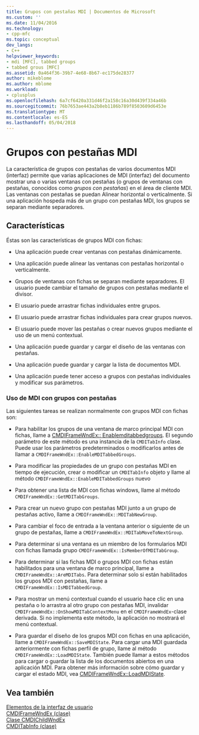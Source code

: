 ```yaml
---
title: Grupos con pestañas MDI | Documentos de Microsoft
ms.custom: ''
ms.date: 11/04/2016
ms.technology:
- cpp-mfc
ms.topic: conceptual
dev_langs:
- C++
helpviewer_keywords:
- mdi [MFC], tabbed groups
- tabbed grous [MFC]
ms.assetid: 0a464f36-39b7-4e68-8b67-ec175de28377
author: mikeblome
ms.author: mblome
ms.workload:
- cplusplus
ms.openlocfilehash: 6a7cf6420a331d46f2a158c16a30d439f334a46b
ms.sourcegitcommit: 76b7653ae443a2b8eb1186b789f8503609d6453e
ms.translationtype: MT
ms.contentlocale: es-ES
ms.lasthandoff: 05/04/2018
---
```

# <a name="mdi-tabbed-groups"></a>Grupos con pestañas MDI
La característica de grupos con pestañas de varios documentos MDI (interfaz) permite que varias aplicaciones de MDI (interfaz) del documento mostrar una o varias ventanas con pestañas (o grupos de ventanas con pestañas, conocidos como *grupos con pestañas*) en el área de cliente MDI. Las ventanas con pestañas se puedan Alinear horizontal o verticalmente. Si una aplicación hospeda más de un grupo con pestañas MDI, los grupos se separan mediante separadores.  
  
## <a name="features"></a>Características  
 Éstas son las características de grupos MDI con fichas:  
  
-   Una aplicación puede crear ventanas con pestañas dinámicamente.  
  
-   Una aplicación puede alinear las ventanas con pestañas horizontal o verticalmente.  
  
-   Grupos de ventanas con fichas se separan mediante separadores. El usuario puede cambiar el tamaño de grupos con pestañas mediante el divisor.  
  
-   El usuario puede arrastrar fichas individuales entre grupos.  
  
-   El usuario puede arrastrar fichas individuales para crear grupos nuevos.  
  
-   El usuario puede mover las pestañas o crear nuevos grupos mediante el uso de un menú contextual.  
  
-   Una aplicación puede guardar y cargar el diseño de las ventanas con pestañas.  
  
-   Una aplicación puede guardar y cargar la lista de documentos MDI.  
  
-   Una aplicación puede tener acceso a grupos con pestañas individuales y modificar sus parámetros.  
  
### <a name="using-mdi-tabbed-groups"></a>Uso de MDI con grupos con pestañas  
 Las siguientes tareas se realizan normalmente con grupos MDI con fichas son:  
  
-   Para habilitar los grupos de una ventana de marco principal MDI con fichas, llame a [CMDIFrameWndEx:: Enablemditabbedgroups](../mfc/reference/cmdiframewndex-class.md#enablemditabbedgroups). El segundo parámetro de este método es una instancia de la `CMDITabInfo` clase. Puede usar los parámetros predeterminados o modificarlos antes de llamar a `CMDIFrameWndEx::EnableMDITabbedGroups`.  
  
-   Para modificar las propiedades de un grupo con pestañas MDI en tiempo de ejecución, crear o modificar un `CMDITabInfo` objeto y llame al método `CMDIFrameWndEx::EnableMDITabbedGroups` nuevo  
  
-   Para obtener una lista de MDI con fichas windows, llame al método `CMDIFrameWndEx::GetMDITabGroups`.  
  
-   Para crear un nuevo grupo con pestañas MDI junto a un grupo de pestañas activo, llame a `CMDIFrameWndEx::MDITabNewGroup`.  
  
-   Para cambiar el foco de entrada a la ventana anterior o siguiente de un grupo de pestañas, llame a `CMDIFrameWndEx::MDITabMoveToNextGroup`.  
  
-   Para determinar si una ventana es un miembro de los formularios MDI con fichas llamada grupo `CMDIFrameWndEx::IsMemberOfMDITabGroup`.  
  
-   Para determinar si las fichas MDI o grupos MDI con fichas están habilitados para una ventana de marco principal, llame a `CMDIFrameWndEx::AreMDITabs`. Para determinar solo si están habilitados los grupos MDI con pestañas, llame a `CMDIFrameWndEx::IsMDITabbedGroup`.  
  
-   Para mostrar un menú contextual cuando el usuario hace clic en una pestaña o lo arrastra al otro grupo con pestañas MDI, invalidar `CMDIFrameWndEx::OnShowMDITabContextMenu` en el `CMDIFrameWndEx`-clase derivada. Si no implementa este método, la aplicación no mostrará el menú contextual.  
  
-   Para guardar el diseño de los grupos MDI con fichas en una aplicación, llame a `CMDIFrameWndEx::SaveMDIState`. Para cargar una MDI guardada anteriormente con fichas perfil de grupo, llame al método `CMDIFrameWndEx::LoadMDIState`. También puede llamar a estos métodos para cargar o guardar la lista de los documentos abiertos en una aplicación MDI. Para obtener más información sobre cómo guardar y cargar el estado MDI, vea [CMDIFrameWndEx::LoadMDIState](../mfc/reference/cmdiframewndex-class.md#loadmdistate).  
  
## <a name="see-also"></a>Vea también  
 [Elementos de la interfaz de usuario](../mfc/user-interface-elements-mfc.md)   
 [CMDIFrameWndEx (clase)](../mfc/reference/cmdiframewndex-class.md)   
 [Clase CMDIChildWndEx](../mfc/reference/cmdichildwndex-class.md)   
 [CMDITabInfo (clase)](../mfc/reference/cmditabinfo-class.md)

